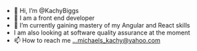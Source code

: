 - 👋 Hi, I’m @KachyBiggs
- 👀 I am a front end developer
- 🌱 I’m currently gaining mastery of my Angular and React skills
- I am also looking at software quality assurance at the moment
- 📫 How to reach me ...michaels_kachy@yahoo.com

<!---
KachyBiggs/KachyBiggs is a ✨ special ✨ repository because its `README.md` (this file) appears on your GitHub profile.
You can click the Preview link to take a look at your changes.
--->
